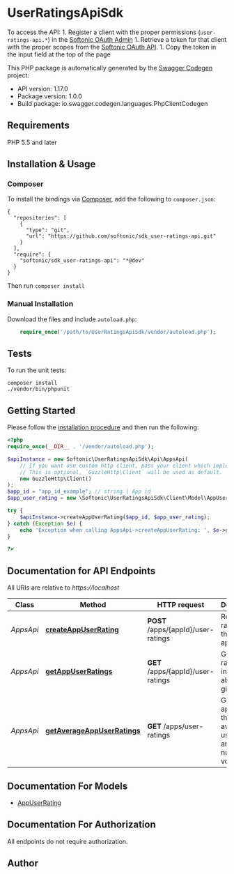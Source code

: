 # UserRatingsApiSdk
To access the API: 1. Register a client with the proper permissions (`user-ratings-api.*`) in the [Softonic OAuth Admin](https://oauth-admin.softonic.com) 1. Retrieve a token for that client with the proper scopes from the [Softonic OAuth API](https://oauth-v2.softonic.com). 1. Copy the token in the input field at the top of the page

This PHP package is automatically generated by the [Swagger Codegen](https://github.com/swagger-api/swagger-codegen) project:

- API version: 1.17.0
- Package version: 1.0.0
- Build package: io.swagger.codegen.languages.PhpClientCodegen

## Requirements

PHP 5.5 and later

## Installation & Usage
### Composer

To install the bindings via [Composer](http://getcomposer.org/), add the following to `composer.json`:

```
{
  "repositories": [
    {
      "type": "git",
      "url": "https://github.com/softonic/sdk_user-ratings-api.git"
    }
  ],
  "require": {
    "softonic/sdk_user-ratings-api": "*@dev"
  }
}
```

Then run `composer install`

### Manual Installation

Download the files and include `autoload.php`:

```php
    require_once('/path/to/UserRatingsApiSdk/vendor/autoload.php');
```

## Tests

To run the unit tests:

```
composer install
./vendor/bin/phpunit
```

## Getting Started

Please follow the [installation procedure](#installation--usage) and then run the following:

```php
<?php
require_once(__DIR__ . '/vendor/autoload.php');

$apiInstance = new Softonic\UserRatingsApiSdk\Api\AppsApi(
    // If you want use custom http client, pass your client which implements `GuzzleHttp\ClientInterface`.
    // This is optional, `GuzzleHttp\Client` will be used as default.
    new GuzzleHttp\Client()
);
$app_id = "app_id_example"; // string | App id
$app_user_rating = new \Softonic\UserRatingsApiSdk\Client\Model\AppUserRating(); // \Softonic\UserRatingsApiSdk\Client\Model\AppUserRating | 

try {
    $apiInstance->createAppUserRating($app_id, $app_user_rating);
} catch (Exception $e) {
    echo 'Exception when calling AppsApi->createAppUserRating: ', $e->getMessage(), PHP_EOL;
}

?>
```

## Documentation for API Endpoints

All URIs are relative to *https://localhost*

Class | Method | HTTP request | Description
------------ | ------------- | ------------- | -------------
*AppsApi* | [**createAppUserRating**](docs/Api/AppsApi.md#createappuserrating) | **POST** /apps/{appId}/user-ratings | Register a rating for the given app
*AppsApi* | [**getAppUserRatings**](docs/Api/AppsApi.md#getappuserratings) | **GET** /apps/{appId}/user-ratings | Get the rating information about the given app
*AppsApi* | [**getAverageAppUserRatings**](docs/Api/AppsApi.md#getaverageappuserratings) | **GET** /apps/user-ratings | Get a list of apps with their average user ratings and number of votes


## Documentation For Models

 - [AppUserRating](docs/Model/AppUserRating.md)


## Documentation For Authorization

 All endpoints do not require authorization.


## Author




